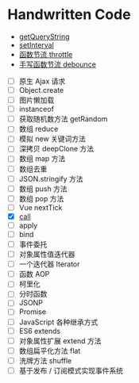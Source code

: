 # Handwritten Code

- [getQueryString](./src/getQueryString.js)
- [setInterval](./src/setInterval.js)
- [函数节流 throttle](./src/throttle.js)
- [手写函数节流 debounce](./src/debounce.js)
- [ ] 原生 Ajax 请求
- [ ] Object.create
- [ ] 图片懒加载
- [ ] instanceof
- [ ] 获取随机数方法 getRandom
- [ ] 数组 reduce
- [ ] 模拟 new 关键词方法
- [ ] 深拷贝 deepClone 方法
- [ ] 数组 map 方法
- [ ] 数组去重
- [ ] JSON.stringify 方法
- [ ] 数组 push 方法
- [ ] 数组 pop 方法
- [ ] Vue nextTick
- [x] [call](./src/call.js)
- [ ] apply
- [ ] bind
- [ ] 事件委托
- [ ] 对象属性值迭代器
- [ ] 一个迭代器 Iterator
- [ ] 函数 AOP
- [ ] 柯里化
- [ ] 分时函数
- [ ] JSONP
- [ ] Promise
- [ ] JavaScript 各种继承方式
- [ ] ES6 extends
- [ ] 对象属性扩展 extend 方法
- [ ] 数组扁平化方法 flat
- [ ] 洗牌方法 shuffle
- [ ] 基于发布 / 订阅模式实现事件系统
